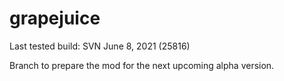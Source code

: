 # grapejuice
Last tested build: SVN June 8, 2021 (25816)

Branch to prepare the mod for the next upcoming alpha version.

